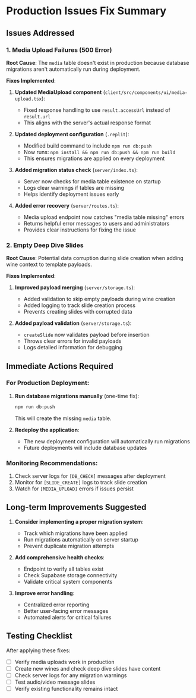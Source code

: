 # Production Issues Fix Summary

## Issues Addressed

### 1. Media Upload Failures (500 Error)
**Root Cause**: The `media` table doesn't exist in production because database migrations aren't automatically run during deployment.

**Fixes Implemented**:
1. **Updated MediaUpload component** (`client/src/components/ui/media-upload.tsx`):
   - Fixed response handling to use `result.accessUrl` instead of `result.url`
   - This aligns with the server's actual response format

2. **Updated deployment configuration** (`.replit`):
   - Modified build command to include `npm run db:push`
   - Now runs: `npm install && npm run db:push && npm run build`
   - This ensures migrations are applied on every deployment

3. **Added migration status check** (`server/index.ts`):
   - Server now checks for media table existence on startup
   - Logs clear warnings if tables are missing
   - Helps identify deployment issues early

4. **Added error recovery** (`server/routes.ts`):
   - Media upload endpoint now catches "media table missing" errors
   - Returns helpful error messages to users and administrators
   - Provides clear instructions for fixing the issue

### 2. Empty Deep Dive Slides
**Root Cause**: Potential data corruption during slide creation when adding wine context to template payloads.

**Fixes Implemented**:
1. **Improved payload merging** (`server/storage.ts`):
   - Added validation to skip empty payloads during wine creation
   - Added logging to track slide creation process
   - Prevents creating slides with corrupted data

2. **Added payload validation** (`server/storage.ts`):
   - `createSlide` now validates payload before insertion
   - Throws clear errors for invalid payloads
   - Logs detailed information for debugging

## Immediate Actions Required

### For Production Deployment:
1. **Run database migrations manually** (one-time fix):
   ```bash
   npm run db:push
   ```
   This will create the missing `media` table.

2. **Redeploy the application**:
   - The new deployment configuration will automatically run migrations
   - Future deployments will include database updates

### Monitoring Recommendations:
1. Check server logs for `[DB_CHECK]` messages after deployment
2. Monitor for `[SLIDE_CREATE]` logs to track slide creation
3. Watch for `[MEDIA_UPLOAD]` errors if issues persist

## Long-term Improvements Suggested

1. **Consider implementing a proper migration system**:
   - Track which migrations have been applied
   - Run migrations automatically on server startup
   - Prevent duplicate migration attempts

2. **Add comprehensive health checks**:
   - Endpoint to verify all tables exist
   - Check Supabase storage connectivity
   - Validate critical system components

3. **Improve error handling**:
   - Centralized error reporting
   - Better user-facing error messages
   - Automated alerts for critical failures

## Testing Checklist

After applying these fixes:
- [ ] Verify media uploads work in production
- [ ] Create new wines and check deep dive slides have content
- [ ] Check server logs for any migration warnings
- [ ] Test audio/video message slides
- [ ] Verify existing functionality remains intact